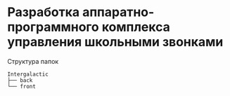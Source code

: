 # Разработка аппаратно-программного комплекса управления школьными звонками

Cтруктура папок
```
Intergalactic
├── back
└── front
```